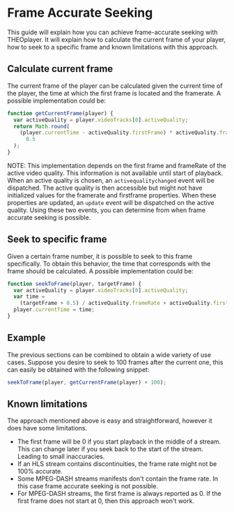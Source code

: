# Frame Accurate Seeking

This guide will explain how you can achieve frame-accurate seeking with THEOplayer. It will explain how to calculate the current frame of your player, how to seek to a specific frame and known limitations with this approach.

## Calculate current frame

The current frame of the player can be calculated given the current time of the player, the time at which the first frame is located and the framerate. A possible implementation could be:

```js
function getCurrentFrame(player) {
  var activeQuality = player.videoTracks[0].activeQuality;
  return Math.round(
    (player.currentTime - activeQuality.firstFrame) * activeQuality.frameRate -
      0.5
  );
}
```

NOTE: This implementation depends on the first frame and frameRate of the active video quality. This information is not available until start of playback. When an active quality is chosen, an `activequalitychanged` event will be dispatched. The active quality is then accessible but might not have initialized values for the framerate and firstframe properties. When these properties are updated, an `update` event will be dispatched on the active quality. Using these two events, you can determine from when frame accurate seeking is possible.

## Seek to specific frame

Given a certain frame number, it is possible to seek to this frame specifically. To obtain this behavior, the time that corresponds with the frame should be calculated. A possible implementation could be:

```js
function seekToFrame(player, targetFrame) {
  var activeQuality = player.videoTracks[0].activeQuality;
  var time =
    (targetFrame + 0.5) / activeQuality.frameRate + activeQuality.firstFrame;
  player.currentTime = time;
}
```

## Example

The previous sections can be combined to obtain a wide variety of use cases. Suppose you desire to seek to 100 frames after the current one, this can easily be obtained with the following snippet:

```js
seekToFrame(player, getCurrentFrame(player) + 100);
```

## Known limitations

The approach mentioned above is easy and straightforward, however it does have some limitations.

- The first frame will be 0 if you start playback in the middle of a stream. This can change later if you seek back to the start of the stream. Leading to small inaccuracies.
- If an HLS stream contains discontinuities, the frame rate might not be 100% accurate.
- Some MPEG-DASH streams manifests don't contain the frame rate. In this case frame accurate seeking is not possible.
- For MPEG-DASH streams, the first frame is always reported as 0. If the first frame does not start at 0, then this approach won't work.
